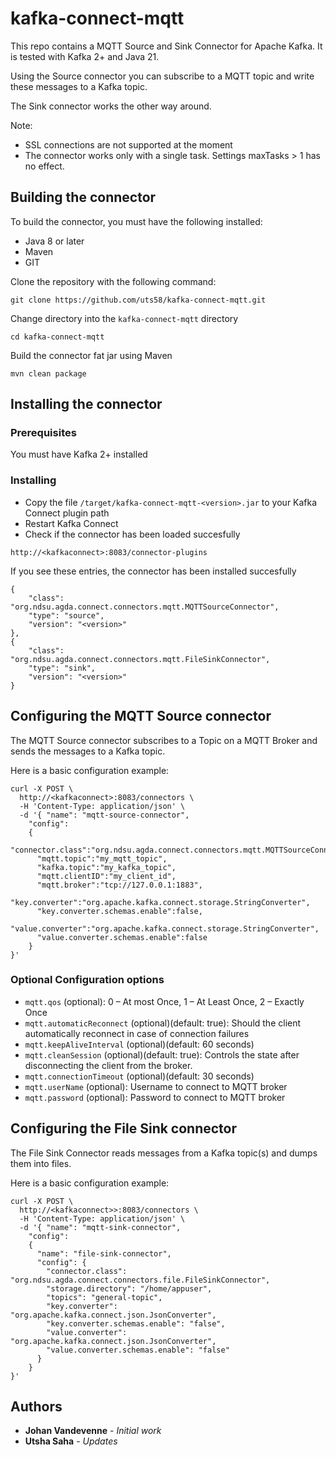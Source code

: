 # kafka-connect-mqtt

This repo contains a MQTT Source and Sink Connector for Apache Kafka. It is tested with Kafka 2+ and Java 21.

Using the Source connector you can subscribe to a MQTT topic and write these messages to a Kafka topic.

The Sink connector works the other way around.

Note: 
* SSL connections are not supported at the moment
* The connector works only with a single task. Settings maxTasks > 1 has no effect.

## Building the connector

To build the connector, you must have the following installed:

* Java 8 or later
* Maven
* GIT

Clone the repository with the following command:
```
git clone https://github.com/uts58/kafka-connect-mqtt.git
```
Change directory into the `kafka-connect-mqtt` directory
```
cd kafka-connect-mqtt
```
Build the connector fat jar using Maven
```
mvn clean package
```
## Installing the connector

### Prerequisites

You must have Kafka 2+ installed


### Installing

* Copy the file `/target/kafka-connect-mqtt-<version>.jar` to your Kafka Connect plugin path
* Restart Kafka Connect
* Check if the connector has been loaded succesfully

```
http://<kafkaconnect>:8083/connector-plugins
```
If you see these entries, the connector has been installed succesfully

```
{
    "class": "org.ndsu.agda.connect.connectors.mqtt.MQTTSourceConnector",
    "type": "source",
    "version": "<version>"
},
{
    "class": "org.ndsu.agda.connect.connectors.mqtt.FileSinkConnector",
    "type": "sink",
    "version": "<version>"
}
```

## Configuring the MQTT Source connector

The MQTT Source connector subscribes to a Topic on a MQTT Broker and sends the messages to a Kafka topic.

Here is a basic configuration example:
```
curl -X POST \
  http://<kafkaconnect>:8083/connectors \
  -H 'Content-Type: application/json' \
  -d '{ "name": "mqtt-source-connector",
    "config":
    {
      "connector.class":"org.ndsu.agda.connect.connectors.mqtt.MQTTSourceConnector",
      "mqtt.topic":"my_mqtt_topic",
      "kafka.topic":"my_kafka_topic",
      "mqtt.clientID":"my_client_id",
      "mqtt.broker":"tcp://127.0.0.1:1883",
      "key.converter":"org.apache.kafka.connect.storage.StringConverter",
      "key.converter.schemas.enable":false,
      "value.converter":"org.apache.kafka.connect.storage.StringConverter",
      "value.converter.schemas.enable":false
    }
}'
```
### Optional Configuration options
* `mqtt.qos` (optional): 0 – At most Once, 1 – At Least Once, 2 – Exactly Once
* `mqtt.automaticReconnect` (optional)(default: true): Should the client automatically reconnect in case of connection failures
* `mqtt.keepAliveInterval` (optional)(default: 60 seconds)
* `mqtt.cleanSession` (optional)(default: true): Controls the state after disconnecting the client from the broker.
* `mqtt.connectionTimeout` (optional)(default: 30 seconds)
* `mqtt.userName` (optional): Username to connect to MQTT broker
* `mqtt.password` (optional): Password to connect to MQTT broker

## Configuring the File Sink connector

The File Sink Connector reads messages from a Kafka topic(s) and dumps them into files.

Here is a basic configuration example:
```
curl -X POST \
  http://<kafkaconnect>>:8083/connectors \
  -H 'Content-Type: application/json' \
  -d '{ "name": "mqtt-sink-connector",
    "config":
    {
      "name": "file-sink-connector",
      "config": {
        "connector.class": "org.ndsu.agda.connect.connectors.file.FileSinkConnector",
        "storage.directory": "/home/appuser",
        "topics": "general-topic",
        "key.converter": "org.apache.kafka.connect.json.JsonConverter",
        "key.converter.schemas.enable": "false",
        "value.converter": "org.apache.kafka.connect.json.JsonConverter",
        "value.converter.schemas.enable": "false"
      }
    }
}'
```

## Authors

* **Johan Vandevenne** - *Initial work* 
* **Utsha Saha** - *Updates*
